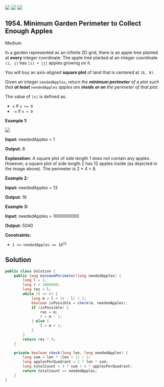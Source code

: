 [![](https://img.shields.io/github/stars/javadev/LeetCode-in-Java?label=Stars&style=flat-square)](https://github.com/javadev/LeetCode-in-Java)
[![](https://img.shields.io/github/forks/javadev/LeetCode-in-Java?label=Fork%20me%20on%20GitHub%20&style=flat-square)](https://github.com/javadev/LeetCode-in-Java/fork)
[![](https://img.shields.io/badge/-LeetCode%20in%20Kotlin-blue?style=flat-square)](https://github.com/javadev/LeetCode-in-Kotlin)

## 1954\. Minimum Garden Perimeter to Collect Enough Apples

Medium

In a garden represented as an infinite 2D grid, there is an apple tree planted at **every** integer coordinate. The apple tree planted at an integer coordinate `(i, j)` has `|i| + |j|` apples growing on it.

You will buy an axis-aligned **square plot** of land that is centered at `(0, 0)`.

Given an integer `neededApples`, return _the **minimum perimeter** of a plot such that **at least**_ `neededApples` _apples are **inside or on** the perimeter of that plot_.

The value of `|x|` is defined as:

*   `x` if `x >= 0`
*   `-x` if `x < 0`

**Example 1:**

![](https://assets.leetcode.com/uploads/2019/08/30/1527_example_1_2.png)

**Input:** neededApples = 1

**Output:** 8

**Explanation:** A square plot of side length 1 does not contain any apples. However, a square plot of side length 2 has 12 apples inside (as depicted in the image above). The perimeter is 2 \* 4 = 8.

**Example 2:**

**Input:** neededApples = 13

**Output:** 16

**Example 3:**

**Input:** neededApples = 1000000000

**Output:** 5040

**Constraints:**

*   <code>1 <= neededApples <= 10<sup>15</sup></code>

## Solution

```java
public class Solution {
    public long minimumPerimeter(long neededApples) {
        long l = 1;
        long r = 1000000;
        long res = l;
        while (l <= r) {
            long m = l + (r - l) / 2;
            boolean isPossible = check(m, neededApples);
            if (isPossible) {
                res = m;
                r = m - 1;
            } else {
                l = m + 1;
            }
        }
        return res * 8;
    }

    private boolean check(long len, long neededApples) {
        long sum = len * (len + 1) / 2;
        long applesPerQuadrant = 2 * len * sum;
        long totalCount = 4 * sum + 4 * applesPerQuadrant;
        return totalCount >= neededApples;
    }
}
```